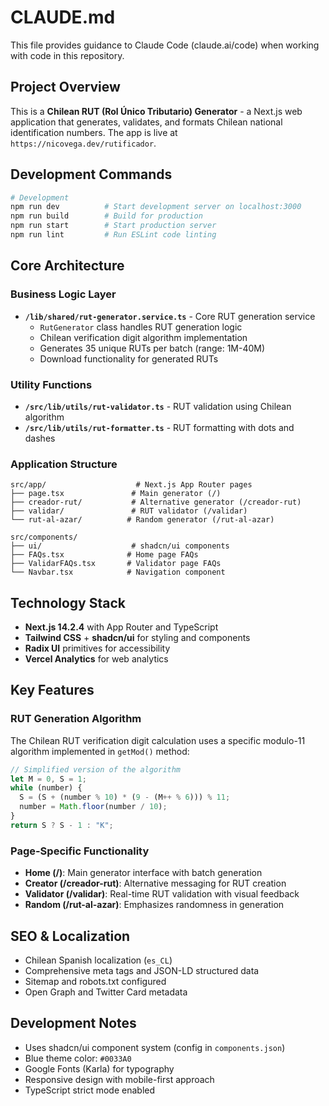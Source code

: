 # CLAUDE.md

This file provides guidance to Claude Code (claude.ai/code) when working with code in this repository.

## Project Overview

This is a **Chilean RUT (Rol Único Tributario) Generator** - a Next.js web application that generates, validates, and formats Chilean national identification numbers. The app is live at `https://nicovega.dev/rutificador`.

## Development Commands

```bash
# Development
npm run dev          # Start development server on localhost:3000
npm run build        # Build for production
npm run start        # Start production server
npm run lint         # Run ESLint code linting
```

## Core Architecture

### Business Logic Layer
- **`/lib/shared/rut-generator.service.ts`** - Core RUT generation service
  - `RutGenerator` class handles RUT generation logic
  - Chilean verification digit algorithm implementation
  - Generates 35 unique RUTs per batch (range: 1M-40M)
  - Download functionality for generated RUTs

### Utility Functions
- **`/src/lib/utils/rut-validator.ts`** - RUT validation using Chilean algorithm
- **`/src/lib/utils/rut-formatter.ts`** - RUT formatting with dots and dashes

### Application Structure
```
src/app/                    # Next.js App Router pages
├── page.tsx               # Main generator (/)
├── creador-rut/           # Alternative generator (/creador-rut)
├── validar/               # RUT validator (/validar)
└── rut-al-azar/          # Random generator (/rut-al-azar)

src/components/
├── ui/                    # shadcn/ui components
├── FAQs.tsx              # Home page FAQs
├── ValidarFAQs.tsx       # Validator page FAQs
└── Navbar.tsx            # Navigation component
```

## Technology Stack

- **Next.js 14.2.4** with App Router and TypeScript
- **Tailwind CSS** + **shadcn/ui** for styling and components
- **Radix UI** primitives for accessibility
- **Vercel Analytics** for web analytics

## Key Features

### RUT Generation Algorithm
The Chilean RUT verification digit calculation uses a specific modulo-11 algorithm implemented in `getMod()` method:
```typescript
// Simplified version of the algorithm
let M = 0, S = 1;
while (number) {
  S = (S + (number % 10) * (9 - (M++ % 6))) % 11;
  number = Math.floor(number / 10);
}
return S ? S - 1 : "K";
```

### Page-Specific Functionality
- **Home (/)**: Main generator interface with batch generation
- **Creator (/creador-rut)**: Alternative messaging for RUT creation
- **Validator (/validar)**: Real-time RUT validation with visual feedback
- **Random (/rut-al-azar)**: Emphasizes randomness in generation

## SEO & Localization

- Chilean Spanish localization (`es_CL`)
- Comprehensive meta tags and JSON-LD structured data
- Sitemap and robots.txt configured
- Open Graph and Twitter Card metadata

## Development Notes

- Uses shadcn/ui component system (config in `components.json`)
- Blue theme color: `#0033A0`
- Google Fonts (Karla) for typography
- Responsive design with mobile-first approach
- TypeScript strict mode enabled